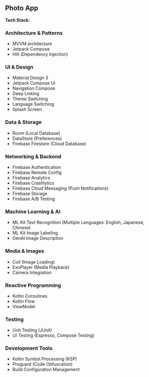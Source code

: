 ## Photo App

**Tech Stack**:

### Architecture & Patterns
* MVVM architecture
* Jetpack Compose
* Hilt (Dependency Injection)

### UI & Design
* Material Design 3
* Jetpack Compose UI
* Navigation Compose
* Deep Linking
* Theme Switching
* Language Switching
* Splash Screen

### Data & Storage
* Room (Local Database)
* DataStore (Preferences)
* Firebase Firestore (Cloud Database)

### Networking & Backend
* Firebase Authentication
* Firebase Remote Config
* Firebase Analytics
* Firebase Crashlytics
* Firebase Cloud Messaging (Push Notifications)
* Firebase Storage
* Firebase A/B Testing

### Machine Learning & AI
* ML Kit Text Recognition (Multiple Languages: English, Japanese, Chinese)
* ML Kit Image Labeling
* GenAI Image Description

### Media & Images
* Coil (Image Loading)
* ExoPlayer (Media Playback)
* Camera Integration

### Reactive Programming
* Kotlin Coroutines
* Kotlin Flow
* ViewModel

### Testing
* Unit Testing (JUnit)
* UI Testing (Espresso, Compose Testing)

### Development Tools
* Kotlin Symbol Processing (KSP)
* Proguard (Code Obfuscation)
* Build Configuration Management
